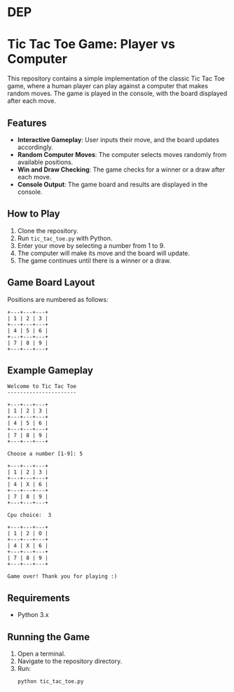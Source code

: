 # DEP

# Tic Tac Toe Game: Player vs Computer

This repository contains a simple implementation of the classic Tic Tac Toe game, where a human player can play against a computer that makes random moves. The game is played in the console, with the board displayed after each move.

## Features

- **Interactive Gameplay**: User inputs their move, and the board updates accordingly.
- **Random Computer Moves**: The computer selects moves randomly from available positions.
- **Win and Draw Checking**: The game checks for a winner or a draw after each move.
- **Console Output**: The game board and results are displayed in the console.

## How to Play

1. Clone the repository.
2. Run `tic_tac_toe.py` with Python.
3. Enter your move by selecting a number from 1 to 9.
4. The computer will make its move and the board will update.
5. The game continues until there is a winner or a draw.

## Game Board Layout

Positions are numbered as follows:

```
+---+---+---+
| 1 | 2 | 3 |
+---+---+---+
| 4 | 5 | 6 |
+---+---+---+
| 7 | 8 | 9 |
+---+---+---+
```

## Example Gameplay

```
Welcome to Tic Tac Toe
----------------------

+---+---+---+
| 1 | 2 | 3 |
+---+---+---+
| 4 | 5 | 6 |
+---+---+---+
| 7 | 8 | 9 |
+---+---+---+

Choose a number [1-9]: 5

+---+---+---+
| 1 | 2 | 3 |
+---+---+---+
| 4 | X | 6 |
+---+---+---+
| 7 | 8 | 9 |
+---+---+---+

Cpu choice:  3

+---+---+---+
| 1 | 2 | O |
+---+---+---+
| 4 | X | 6 |
+---+---+---+
| 7 | 8 | 9 |
+---+---+---+

Game over! Thank you for playing :)
```

## Requirements

- Python 3.x

## Running the Game

1. Open a terminal.
2. Navigate to the repository directory.
3. Run:
   ```sh
   python tic_tac_toe.py
   ```

